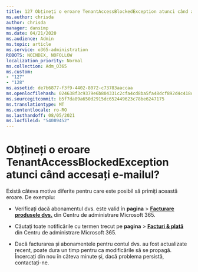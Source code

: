 ```yaml
---
title: 127 Obțineți o eroare TenantAccessBlockedException atunci când accesați e-mailul?
ms.author: chrisda
author: chrisda
manager: dansimp
ms.date: 04/21/2020
ms.audience: Admin
ms.topic: article
ms.service: o365-administration
ROBOTS: NOINDEX, NOFOLLOW
localization_priority: Normal
ms.collection: Adm_O365
ms.custom:
- "127"
- "128"
ms.assetid: de7b6877-f3f9-4402-8072-c73783aaccaa
ms.openlocfilehash: 024638f3c9379e6b804331c2cfa4cd8ba5fa48dcf892d4c418db0ff9a0206b3b
ms.sourcegitcommit: b5f7da89a650d2915dc652449623c78be6247175
ms.translationtype: MT
ms.contentlocale: ro-RO
ms.lasthandoff: 08/05/2021
ms.locfileid: "54089452"
---
```

# <a name="getting-a-tenantaccessblockedexception-error-when-accessing-email"></a>Obțineți o eroare TenantAccessBlockedException atunci când accesați e-mailul?

Există câteva motive diferite pentru care este posibil să primiți această eroare. De exemplu:

- Verificați dacă abonamentul dvs. este valid în **pagina** \> **[Facturare produsele dvs.](https://portal.office.com/adminportal/home#/subscriptions)** din Centru de administrare Microsoft 365.

- Căutați toate notificările cu termen trecut pe **pagina** \> **[Facturi & plată](https://portal.office.com/adminportal/home#/billoverview)** din Centru de administrare Microsoft 365.

- Dacă facturarea și abonamentele pentru contul dvs. au fost actualizate recent, poate dura un timp pentru ca modificările să se propagă. Încercați din nou în câteva minute și, dacă problema persistă, contactați-ne.
